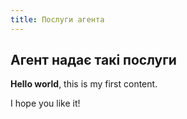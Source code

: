 ```yaml
---
title: Послуги агента
---
```


## Агент надає такі послуги

**Hello world**, this is my first content.

I hope you like it!
